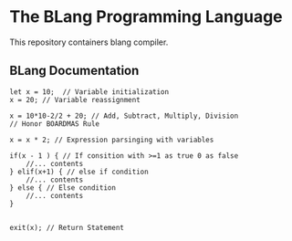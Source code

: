 # The BLang Programming Language

This repository containers blang compiler.


## BLang Documentation
```
let x = 10;  // Variable initialization
x = 20; // Variable reassignment

x = 10*10-2/2 + 20; // Add, Subtract, Multiply, Division
// Honor BOARDMAS Rule

x = x * 2; // Expression parsinging with variables

if(x - 1 ) { // If consition with >=1 as true 0 as false
    //... contents
} elif(x+1) { // else if condition 
    //... contents 
} else { // Else condition
    //... contents
}


exit(x); // Return Statement

```
